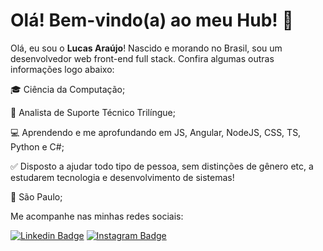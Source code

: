 # Olá! Bem-vindo(a) ao meu Hub! 👋
Olá, eu sou o **Lucas Araújo**! Nascido e morando no Brasil, sou um desenvolvedor web front-end full stack. Confira algumas outras informações logo abaixo:

🎓 Ciência da Computação;

💼 Analista de Suporte Técnico Trilíngue;

💻 Aprendendo e me aprofundando em JS, Angular, NodeJS, CSS, TS, Python e C#;

✅ Disposto a ajudar todo tipo de pessoa, sem distinções de gênero etc, a estudarem tecnologia e desenvolvimento de sistemas!

📍 São Paulo;

Me acompanhe nas minhas redes sociais:

[![Linkedin Badge](https://img.shields.io/badge/-LinkedIn-blue?style=flat-square&logo=Linkedin&logoColor=white&link=https://www.linkedin.com/in/lucasarasouza/)](https://www.linkedin.com/in/lucasarasouza/) [![Instagram Badge](https://img.shields.io/badge/-Instagram-violet?style=flat-square&logo=Instagram&logoColor=white&link=https://www.instagram.com/luks.araujo_/)](https://www.instagram.com/luks.araujo_/)
